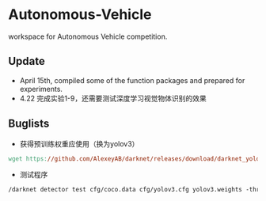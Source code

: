 # Autonomous-Vehicle
workspace for Autonomous Vehicle competition.

## Update
* April 15th, compiled some of the function packages and prepared for experiments.
* 4.22 完成实验1-9，还需要测试深度学习视觉物体识别的效果

## Buglists
* 获得预训练权重应使用（换为yolov3）
```makefile
wget https://github.com/AlexeyAB/darknet/releases/download/darknet_yolo_v3_optimal/yolov3.weights
```
* 测试程序
```makefile
/darknet detector test cfg/coco.data cfg/yolov3.cfg yolov3.weights -thresh 0.25 ./data/dog.jpg
```
